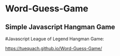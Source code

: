 # Word-Guess-Game
Simple  Javascript Hangman Game 
------------------------------------------------------
#Javascript League of Legend Hangman Game: 

https://tuequach.github.io/Word-Guess-Game/

